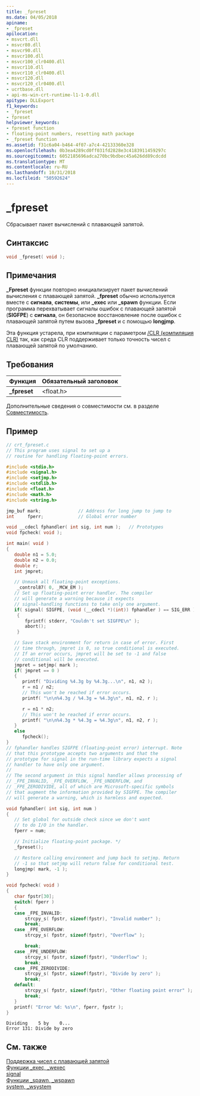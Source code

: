 ```yaml
---
title: _fpreset
ms.date: 04/05/2018
apiname:
- _fpreset
apilocation:
- msvcrt.dll
- msvcr80.dll
- msvcr90.dll
- msvcr100.dll
- msvcr100_clr0400.dll
- msvcr110.dll
- msvcr110_clr0400.dll
- msvcr120.dll
- msvcr120_clr0400.dll
- ucrtbase.dll
- api-ms-win-crt-runtime-l1-1-0.dll
apitype: DLLExport
f1_keywords:
- _fpreset
- fpreset
helpviewer_keywords:
- fpreset function
- floating-point numbers, resetting math package
- _fpreset function
ms.assetid: f31c6a04-b464-4f07-a7c4-42133360e328
ms.openlocfilehash: 0b3ea4289cd0ff031fd2828e3c4183911459297c
ms.sourcegitcommit: 6052185696adca270bc9bdbec45a626dd89cdcdd
ms.translationtype: MT
ms.contentlocale: ru-RU
ms.lasthandoff: 10/31/2018
ms.locfileid: "50592624"
---
```

# <a name="fpreset"></a>_fpreset

Сбрасывает пакет вычислений с плавающей запятой.

## <a name="syntax"></a>Синтаксис

```C
void _fpreset( void );
```

## <a name="remarks"></a>Примечания

**_Fpreset** функции повторно инициализирует пакет вычислений вычисления с плавающей запятой. **_fpreset** обычно используется вместе с **сигнала**, **системы**, или **_exec** или **_spawn** функции. Если программа перехватывает сигналы ошибок с плавающей запятой (**SIGFPE**) с **сигнала**, он безопасное восстановление после ошибок с плавающей запятой путем вызова **_fpreset** и с помощью **longjmp**.

Эта функция устарела, при компиляции с параметром [/CLR (компиляция CLR)](../../build/reference/clr-common-language-runtime-compilation.md) так, как среда CLR поддерживает только точность чисел с плавающей запятой по умолчанию.

## <a name="requirements"></a>Требования

|Функция|Обязательный заголовок|
|--------------|---------------------|
|**_fpreset**|\<float.h>|

Дополнительные сведения о совместимости см. в разделе [Совместимость](../../c-runtime-library/compatibility.md).

## <a name="example"></a>Пример

```C
// crt_fpreset.c
// This program uses signal to set up a
// routine for handling floating-point errors.

#include <stdio.h>
#include <signal.h>
#include <setjmp.h>
#include <stdlib.h>
#include <float.h>
#include <math.h>
#include <string.h>

jmp_buf mark;              // Address for long jump to jump to
int     fperr;             // Global error number

void __cdecl fphandler( int sig, int num );   // Prototypes
void fpcheck( void );

int main( void )
{
   double n1 = 5.0;
   double n2 = 0.0;
   double r;
   int jmpret;

   // Unmask all floating-point exceptions.
    _control87( 0, _MCW_EM );
   // Set up floating-point error handler. The compiler
   // will generate a warning because it expects
   // signal-handling functions to take only one argument.
   if( signal( SIGFPE, (void (__cdecl *)(int)) fphandler ) == SIG_ERR )
    {
       fprintf( stderr, "Couldn't set SIGFPE\n" );
       abort();
    }

   // Save stack environment for return in case of error. First
   // time through, jmpret is 0, so true conditional is executed.
   // If an error occurs, jmpret will be set to -1 and false
   // conditional will be executed.
   jmpret = setjmp( mark );
   if( jmpret == 0 )
   {
      printf( "Dividing %4.3g by %4.3g...\n", n1, n2 );
      r = n1 / n2;
      // This won't be reached if error occurs.
      printf( "\n\n%4.3g / %4.3g = %4.3g\n", n1, n2, r );

      r = n1 * n2;
      // This won't be reached if error occurs.
      printf( "\n\n%4.3g * %4.3g = %4.3g\n", n1, n2, r );
   }
   else
      fpcheck();
}
// fphandler handles SIGFPE (floating-point error) interrupt. Note
// that this prototype accepts two arguments and that the
// prototype for signal in the run-time library expects a signal
// handler to have only one argument.
//
// The second argument in this signal handler allows processing of
// _FPE_INVALID, _FPE_OVERFLOW, _FPE_UNDERFLOW, and
// _FPE_ZERODIVIDE, all of which are Microsoft-specific symbols
// that augment the information provided by SIGFPE. The compiler
// will generate a warning, which is harmless and expected.

void fphandler( int sig, int num )
{
   // Set global for outside check since we don't want
   // to do I/O in the handler.
   fperr = num;

   // Initialize floating-point package. */
   _fpreset();

   // Restore calling environment and jump back to setjmp. Return
   // -1 so that setjmp will return false for conditional test.
   longjmp( mark, -1 );
}

void fpcheck( void )
{
   char fpstr[30];
   switch( fperr )
   {
   case _FPE_INVALID:
       strcpy_s( fpstr, sizeof(fpstr), "Invalid number" );
       break;
   case _FPE_OVERFLOW:
       strcpy_s( fpstr, sizeof(fpstr), "Overflow" );

       break;
   case _FPE_UNDERFLOW:
       strcpy_s( fpstr, sizeof(fpstr), "Underflow" );
       break;
   case _FPE_ZERODIVIDE:
       strcpy_s( fpstr, sizeof(fpstr), "Divide by zero" );
       break;
   default:
       strcpy_s( fpstr, sizeof(fpstr), "Other floating point error" );
       break;
   }
   printf( "Error %d: %s\n", fperr, fpstr );
}
```

```Output
Dividing    5 by    0...
Error 131: Divide by zero
```

## <a name="see-also"></a>См. также

[Поддержка чисел с плавающей запятой](../../c-runtime-library/floating-point-support.md)<br/>
[Функции _exec, _wexec](../../c-runtime-library/exec-wexec-functions.md)<br/>
[signal](signal.md)<br/>
[Функции _spawn, _wspawn](../../c-runtime-library/spawn-wspawn-functions.md)<br/>
[system, _wsystem](system-wsystem.md)<br/>
